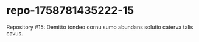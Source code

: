# repo-1758781435222-15
Repository #15: Demitto tondeo cornu sumo abundans solutio caterva talis cavus.
